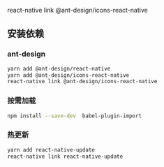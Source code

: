 react-native link @ant-design/icons-react-native

## 安装依赖



### ant-design

```sh
yarn add @ant-design/react-native
yarn add @ant-design/icons-react-native
react-native link @ant-design/icons-react-native
```





### 按需加载

```sh
npm install --save-dev  babel-plugin-import
```





### 热更新

```sh
yarn add react-native-update 
react-native link react-native-update
```

